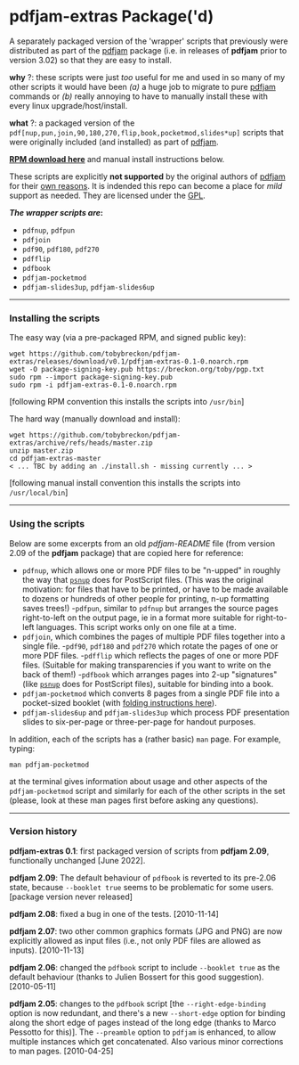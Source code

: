 # pdfjam-extras Package('d)

A separately packaged version of the 'wrapper' scripts that previously were distributed as part of the [pdfjam](https://github.com/DavidFirth/pdfjam) package (i.e. in releases of **pdfjam** prior to version 3.02) so that they are easy to install.

**why** ?: these scripts were just _too_ useful for me and used in so many of my other scripts it would have been _(a)_ a huge job to migrate to pure [pdfjam](https://github.com/DavidFirth/pdfjam) commands or _(b)_ really annoying to have to manually install these with every linux upgrade/host/install.

**what** ?: a packaged version of the ``pdf[nup,pun,join,90,180,270,flip,book,pocketmod,slides*up]`` scripts that were originally included (and installed) as part of [pdfjam](https://github.com/DavidFirth/pdfjam).

**[RPM download here](https://github.com/tobybreckon/pdfjam-extras/releases/download/v0.1/pdfjam-extras-0.1-0.noarch.rpm)** and manual install instructions below.

These scripts are explicitly **not supported** by the original authors of [pdfjam](https://github.com/DavidFirth/pdfjam) for their [own reasons](https://github.com/DavidFirth/pdfjam-extras). It is indended this repo can become a place for _mild_ support as needed.  They are licensed under the [GPL](COPYING).

**_The wrapper scripts are_:**

- `pdfnup`, `pdfpun`
- `pdfjoin`
- `pdf90`, `pdf180`, `pdf270`
- `pdfflip`
- `pdfbook`
- `pdfjam-pocketmod`
- `pdfjam-slides3up`, `pdfjam-slides6up`

---

### Installing the scripts

The easy way (via a pre-packaged RPM, and signed public key):
```
wget https://github.com/tobybreckon/pdfjam-extras/releases/download/v0.1/pdfjam-extras-0.1-0.noarch.rpm
wget -O package-signing-key.pub https://breckon.org/toby/pgp.txt
sudo rpm --import package-signing-key.pub
sudo rpm -i pdfjam-extras-0.1-0.noarch.rpm
```
[following RPM convention this installs the scripts into ``/usr/bin``]

The hard way (manually download and install):
```
wget https://github.com/tobybreckon/pdfjam-extras/archive/refs/heads/master.zip
unzip master.zip
cd pdfjam-extras-master
< ... TBC by adding an ./install.sh - missing currently ... >
```
[following manual install convention this installs the scripts into ``/usr/local/bin``]

---

### Using the scripts

Below are some excerpts from an old _pdfjam-README_ file (from version 2.09 of the
**pdfjam** package) that are copied here for reference:


- ``pdfnup``, which allows one or more PDF files to be "n-upped" in roughly the way that [``psnup``](https://github.com/rrthomas/psutils) does for PostScript files. (This was the original motivation: for files that have to be printed, or have to be made available to dozens or hundreds of other people for printing, n-up formatting saves trees!)
-``pdfpun``, similar to ``pdfnup`` but arranges the source pages right-to-left on the output page, ie in a format more suitable for right-to-left languages. This script works only on one file at a time.
- ``pdfjoin``, which combines the pages of multiple PDF files together into a single file.
-``pdf90``, ``pdf180`` and ``pdf270`` which rotate the pages of one or more PDF files.
-``pdfflip`` which reflects the pages of one or more PDF files. (Suitable for making transparencies if you want to write on the back of them!)
-``pdfbook`` which arranges pages into 2-up "signatures" (like [``psnup``](https://github.com/rrthomas/psutils) does for PostScript files), suitable for binding into a book.
- ``pdfjam-pocketmod`` which converts 8 pages from a single PDF file into a pocket-sized booklet (with [folding instructions here](https://pocketmod.com/howto)).
- ``pdfjam-slides6up`` and ``pdfjam-slides3up`` which process PDF presentation slides to six-per-page or three-per-page for handout purposes.

In addition, each of the scripts has a (rather basic) ``man`` page. For example, typing:

```man pdfjam-pocketmod```

at the terminal gives information about usage and other aspects of the ``pdfjam-pocketmod`` script and similarly for each of the other scripts in the set (please, look at these man pages first before asking any questions).

---

### Version history

**pdfjam-extras 0.1**: first packaged version of scripts from **pdfjam 2.09**, functionally unchanged [June 2022].

**pdfjam 2.09**: The default behaviour of ``pdfbook`` is reverted to its pre-2.06 state, because ``--booklet true`` seems to be problematic for some users.&nbsp; [package version never released]

**pdfjam 2.08**: fixed a bug in one of the tests. [2010-11-14]

**pdfjam 2.07**: two other common graphics formats (JPG and PNG) are now explicitly allowed as input files (i.e., not only PDF files are allowed as inputs). [2010-11-13]

**pdfjam 2.06**: changed the ``pdfbook`` script to include ``--booklet true`` as the default behaviour (thanks to Julien Bossert for this good suggestion). [2010-05-11]

**pdfjam 2.05**: changes to the ``pdfbook`` script [the ``--right-edge-binding`` option is now redundant, and there's a new ``--short-edge`` option for binding along the short edge of pages instead of the long edge (thanks to Marco Pessotto for this)]. The ``--preamble`` option to ``pdfjam`` is enhanced, to allow multiple instances which get concatenated. Also various minor corrections to man pages. [2010-04-25]
